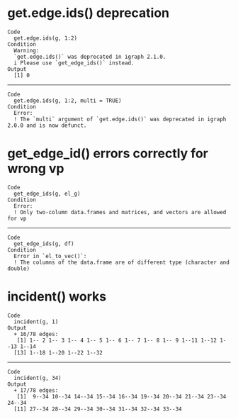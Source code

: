 # get.edge.ids() deprecation

    Code
      get.edge.ids(g, 1:2)
    Condition
      Warning:
      `get.edge.ids()` was deprecated in igraph 2.1.0.
      i Please use `get_edge_ids()` instead.
    Output
      [1] 0

---

    Code
      get.edge.ids(g, 1:2, multi = TRUE)
    Condition
      Error:
      ! The `multi` argument of `get.edge.ids()` was deprecated in igraph 2.0.0 and is now defunct.

# get_edge_id() errors correctly for wrong vp

    Code
      get_edge_ids(g, el_g)
    Condition
      Error:
      ! Only two-column data.frames and matrices, and vectors are allowed for vp

---

    Code
      get_edge_ids(g, df)
    Condition
      Error in `el_to_vec()`:
      ! The columns of the data.frame are of different type (character and double)

# incident() works

    Code
      incident(g, 1)
    Output
      + 16/78 edges:
       [1] 1-- 2 1-- 3 1-- 4 1-- 5 1-- 6 1-- 7 1-- 8 1-- 9 1--11 1--12 1--13 1--14
      [13] 1--18 1--20 1--22 1--32

---

    Code
      incident(g, 34)
    Output
      + 17/78 edges:
       [1]  9--34 10--34 14--34 15--34 16--34 19--34 20--34 21--34 23--34 24--34
      [11] 27--34 28--34 29--34 30--34 31--34 32--34 33--34

